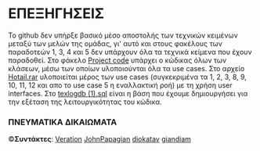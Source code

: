 # ΕΠΕΞΗΓΗΣΕΙΣ

Το github δεν υπήρξε βασικό μέσο αποστολής των τεχνικών κειμένων μεταξύ των μελών της ομάδας, γι' αυτό και στους φακέλους των παραδοτεών 1, 3, 4 και 5 
δεν υπάρχουν όλα τα τεχνικά κείμενα που έχουν παραδοθεί. Στο φάκελο [Project code](https://github.com/JohnPapagian/Tex_Log_CEID_TEAM/tree/main/Project%20code) υπάρχει ο κώδικας όλων των κλάσεων, μέσω των οποίων υλοποιούνται όλα τα use cases. 
Στο αρχείο [Hotail.rar](https://github.com/JohnPapagian/Tex_Log_CEID_TEAM/blob/main/Hotail.rar) υλοποιείται μέρος των use cases (συγκεκριμένα τα 1, 2, 3, 8, 9, 10, 11, 12 και απο το use case 5 η εναλλακτική ροή) με τη χρήση user interfaces.
Στο [texlogdb (1).sql](https://github.com/JohnPapagian/Tex_Log_CEID_TEAM/blob/main/texlogdb%20(1).sql) είναι η βάση που έχουμε δημιουργήσει για την εξέταση της λειτουργικότητας του κώδικα.
  
### ΠΝΕΥΜΑΤΙΚΑ ΔΙΚΑΙΩΜΑΤΑ
 &copy;**Συντάκτες**: [Veration](https://github.com/Veration) [JohnPapagian](https://github.com/JohnPapagian) [diokatav](https://github.com/diokatav) [giandiam](https://github.com/giandiam)
  
  
